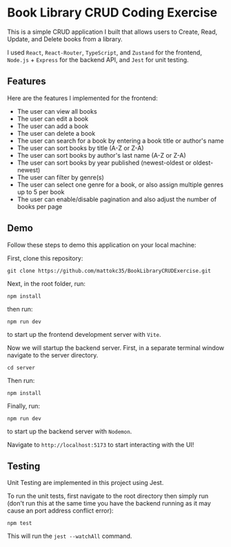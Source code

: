 # Book Library CRUD Coding Exercise

This is a simple CRUD application I built that allows users to Create, Read, Update, and Delete books from a library.

I used `React`, `React-Router`, `TypeScript`, and `Zustand` for the frontend, `Node.js` + `Express` for the backend API, and `Jest` for unit testing.

## Features

Here are the features I implemented for the frontend:

- The user can view all books
- The user can edit a book
- The user can add a book
- The user can delete a book
- The user can search for a book by entering a book title or author's name
- The user can sort books by title (A-Z or Z-A)
- The user can sort books by author's last name (A-Z or Z-A)
- The user can sort books by year published (newest-oldest or oldest-newest)
- The user can filter by genre(s)
- The user can select one genre for a book, or also assign multiple genres up to 5 per book
- The user can enable/disable pagination and also adjust the number of books per page

## Demo

Follow these steps to demo this application on your local machine:

First, clone this repository:

```
git clone https://github.com/mattokc35/BookLibraryCRUDExercise.git
```

Next, in the root folder, run:
```
npm install
```
then run:
```
npm run dev
```
to start up the frontend development server with `Vite`.

Now we will startup the backend server. First, in a separate terminal window navigate to the server directory.
```
cd server
```
Then run:
```
npm install
```
Finally, run:
```
npm run dev
```

to start up the backend server with `Nodemon`.

Navigate to `http://localhost:5173` to start interacting with the UI!

## Testing

Unit Testing are implemented in this project using Jest. 

To run the unit tests, first navigate to the root directory then simply run (don't run this at the same time you have the backend running as it may cause an port address conflict error):

```
npm test
```

This will run the `jest --watchAll` command.

